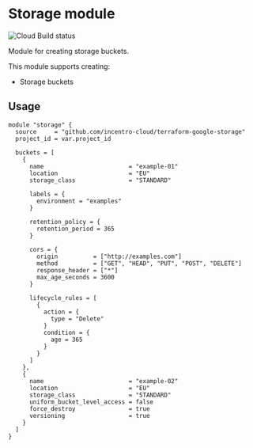 # Storage module

![Cloud Build status](https://badger-tcppdqobjq-ew.a.run.app/build/status?project=examples-331911&id=437c5b6d-8b2a-4a41-a095-1f2e4c5cf42f "Cloud Build status")

Module for creating storage buckets.

This module supports creating:

- Storage buckets

## Usage

```hcl
module "storage" {
  source     = "github.com/incentro-cloud/terraform-google-storage"
  project_id = var.project_id

  buckets = [
    {
      name                        = "example-01"
      location                    = "EU"
      storage_class               = "STANDARD"

      labels = {
        environment = "examples"
      }

      retention_policy = {
        retention_period = 365
      }

      cors = {
        origin          = ["http://examples.com"]
        method          = ["GET", "HEAD", "PUT", "POST", "DELETE"]
        response_header = ["*"]
        max_age_seconds = 3600
      }

      lifecycle_rules = [
        {
          action = {
            type = "Delete"
          }
          condition = {
            age = 365
          }
        }
      ]
    },
    {
      name                        = "example-02"
      location                    = "EU"
      storage_class               = "STANDARD"
      uniform_bucket_level_access = false
      force_destroy               = true
      versioning                  = true
    }
  ]
}
```